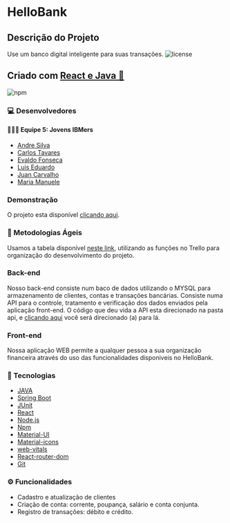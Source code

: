 # HelloBank

## Descrição do Projeto

Use um banco digital inteligente para suas transações.   <img alt="license" src="https://img.shields.io/npm/l/m?color=blue&style=plastic" /> 
## Criado com [React e Java 🔗](https://pt-br.reactjs.org/) 
<img alt="npm" src="https://img.shields.io/npm/v/node?color=blue&logo=Node.js&logoColor=dark%20green">

### 💻 Desenvolvedores

#### 👨🏻‍💻 Equipe 5: Jovens IBMers
  - [Andre Silva](https://github.com/WhoisAndreoli)
  - [Carlos Tavares](https://github.com/carlostsa10)
  - [Evaldo Fonseca](https://github.com/evaldovisk)
  - [Luis Eduardo](https://github.com/TCLxEdu17)
  - [Juan Carvalho](https://github.com/jsuisjuan)
  - [Maria Manuele](https://github.com/ManueleLima)

### Demonstração

O projeto esta disponível [clicando aqui](https://hellobank-jovensibmers.vercel.app/).

### 📑 Metodologias Ágeis 

Usamos a tabela disponível [neste link](https://trello.com/b/Xkl1XdwH/kanban-quadro-modelo), utilizando as funções no Trello para organização do desenvolvimento do projeto.

### Back-end

Nosso back-end consiste num baco de dados utilizando o MYSQL para armazenamento de clientes, contas e transações bancárias. Consiste numa API para o controle, tratamento e verificação dos dados enviados pela aplicação front-end.
    O código que deu vida a API esta direcionado na pasta api, e [clicando aqui](https://github.com/HelloBankProject/desafio-final-ibm-grupo-5/tree/main/api) você será direcionado (a) para lá.
    
### Front-end
<p>Nossa aplicação WEB permite a qualquer pessoa a sua organização financeira através do uso das funcionalidades disponiveis no HelloBank.</p>

### 🚀 Tecnologias

- [JAVA](https://www.java.com)
- [Spring Boot](https://spring.io/projects/spring-boot)
- [JUnit](https://junit.org/junit5/)
- [React](https://pt-br.reactjs.org/)
- [Node.js](https://nodejs.org/en/)
- [Npm](https://www.npmjs.com/)
- [Material-UI](https://material-ui.com/)
- [Material-icons](https://material-ui.com/icons/)
- [web-vitals](https://web.dev/learn/)
- [React-router-dom](https://reacttraining.com/react-router/web/guides/quick-start)
- [Git](https://git-scm.com/)

### ⚙️ Funcionalidades
- Cadastro e atualização de clientes
- Criação de conta: corrente, poupança, salário e conta conjunta.
- Registro de transações: débito e crédito.

